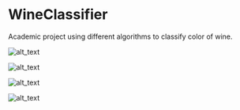 # WineClassifier
Academic project using different algorithms to classify color of wine.

![alt_text](https://github.com/KSchlagowski/WineClassifier/Images/blob/master/Chart1.png)

![alt_text](https://github.com/KSchlagowski/WineClassifier/master/blob/Images/Chart1.png)

![alt_text](https://github.com/KSchlagowski/WineClassifier/Images/master/Chart1.png)

![alt_text](https://github.com/KSchlagowski/WineClassifier/master/Images/Chart1.png)
